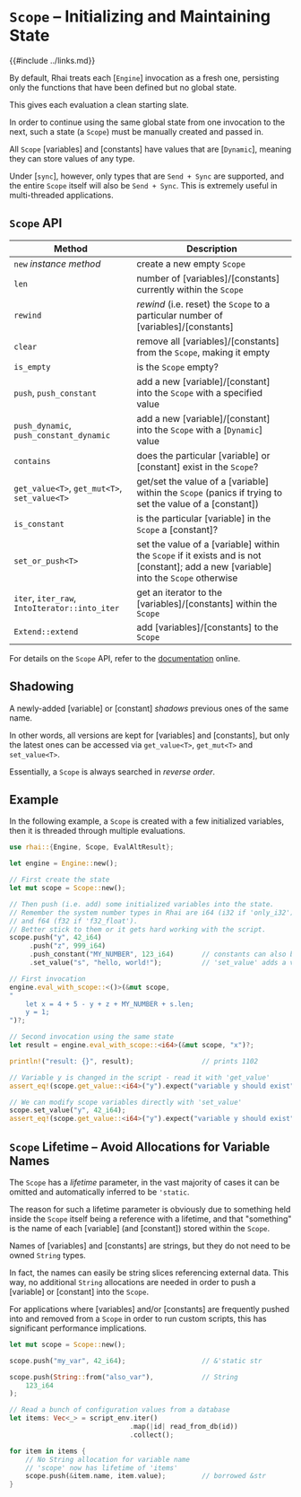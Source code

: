 `Scope` &ndash; Initializing and Maintaining State
=================================================

{{#include ../links.md}}

By default, Rhai treats each [`Engine`] invocation as a fresh one, persisting only the functions
that have been defined but no global state.

This gives each evaluation a clean starting slate.

In order to continue using the same global state from one invocation to the next, such a state
(a `Scope`) must be manually created and passed in.

All `Scope` [variables] and [constants] have values that are [`Dynamic`], meaning they can store
values of any type.

Under [`sync`], however, only types that are `Send + Sync` are supported, and the entire `Scope`
itself will also be `Send + Sync`. This is extremely useful in multi-threaded applications.


`Scope` API
-----------

| Method                                        | Description                                                                                                                          |
| --------------------------------------------- | ------------------------------------------------------------------------------------------------------------------------------------ |
| `new` _instance method_                       | create a new empty `Scope`                                                                                                           |
| `len`                                         | number of [variables]/[constants] currently within the `Scope`                                                                       |
| `rewind`                                      | _rewind_ (i.e. reset) the `Scope` to a particular number of [variables]/[constants]                                                  |
| `clear`                                       | remove all [variables]/[constants] from the `Scope`, making it empty                                                                 |
| `is_empty`                                    | is the `Scope` empty?                                                                                                                |
| `push`, `push_constant`                       | add a new [variable]/[constant] into the `Scope` with a specified value                                                              |
| `push_dynamic`, `push_constant_dynamic`       | add a new [variable]/[constant] into the `Scope` with a [`Dynamic`] value                                                            |
| `contains`                                    | does the particular [variable] or [constant] exist in the `Scope`?                                                                   |
| `get_value<T>`, `get_mut<T>`, `set_value<T>`  | get/set the value of a [variable] within the `Scope` (panics if trying to set the value of a [constant])                             |
| `is_constant`                                 | is the particular [variable] in the `Scope` a [constant]?                                                                            |
| `set_or_push<T>`                              | set the value of a [variable] within the `Scope` if it exists and is not [constant]; add a new [variable] into the `Scope` otherwise |
| `iter`, `iter_raw`, `IntoIterator::into_iter` | get an iterator to the [variables]/[constants] within the `Scope`                                                                    |
| `Extend::extend`                              | add [variables]/[constants] to the `Scope`                                                                                           |

For details on the `Scope` API, refer to the
[documentation](https://docs.rs/rhai/{{version}}/rhai/struct.Scope.html) online.


Shadowing
---------

A newly-added [variable] or [constant] _shadows_ previous ones of the same name.

In other words, all versions are kept for [variables] and [constants], but only the latest ones can
be accessed via `get_value<T>`, `get_mut<T>` and `set_value<T>`.

Essentially, a `Scope` is always searched in _reverse order_.


Example
-------

In the following example, a `Scope` is created with a few initialized variables, then it is threaded
through multiple evaluations.

```rust no_run
use rhai::{Engine, Scope, EvalAltResult};

let engine = Engine::new();

// First create the state
let mut scope = Scope::new();

// Then push (i.e. add) some initialized variables into the state.
// Remember the system number types in Rhai are i64 (i32 if 'only_i32')
// and f64 (f32 if 'f32_float').
// Better stick to them or it gets hard working with the script.
scope.push("y", 42_i64)
     .push("z", 999_i64)
     .push_constant("MY_NUMBER", 123_i64)       // constants can also be added
     .set_value("s", "hello, world!");          // 'set_value' adds a variable when one doesn't exist

// First invocation
engine.eval_with_scope::<()>(&mut scope, 
"
    let x = 4 + 5 - y + z + MY_NUMBER + s.len;
    y = 1;
")?;

// Second invocation using the same state
let result = engine.eval_with_scope::<i64>(&mut scope, "x")?;

println!("result: {}", result);                 // prints 1102

// Variable y is changed in the script - read it with 'get_value'
assert_eq!(scope.get_value::<i64>("y").expect("variable y should exist"), 1);

// We can modify scope variables directly with 'set_value'
scope.set_value("y", 42_i64);
assert_eq!(scope.get_value::<i64>("y").expect("variable y should exist"), 42);
```


`Scope` Lifetime &ndash; Avoid Allocations for Variable Names
-----------------------------------------------------------

The `Scope` has a _lifetime_ parameter, in the vast majority of cases it can be omitted and
automatically inferred to be `'static`.

The reason for such a lifetime parameter is obviously due to something held inside the `Scope`
itself being a reference with a lifetime, and that "something" is the name of each [variable] (and
[constant]) stored within the `Scope`.

Names of [variables] and [constants] are strings, but they do not need to be owned `String` types.

In fact, the names can easily be string slices referencing external data.  This way, no additional
`String` allocations are needed in order to push a [variable] or [constant] into the `Scope`.

For applications where [variables] and/or [constants] are frequently pushed into and removed from
a `Scope` in order to run custom scripts, this has significant performance implications.

```rust no_run
let mut scope = Scope::new();

scope.push("my_var", 42_i64);                   // &'static str

scope.push(String::from("also_var"),            // String
    123_i64
);

// Read a bunch of configuration values from a database
let items: Vec<_> = script_env.iter()
                              .map(|id| read_from_db(id))
                              .collect();

for item in items {
    // No String allocation for variable name
    // 'scope' now has lifetime of 'items'
    scope.push(&item.name, item.value);         // borrowed &str
}
```
